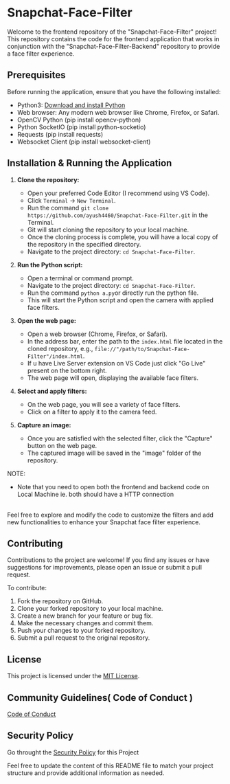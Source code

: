 # Snapchat-Face-Filter

Welcome to the frontend repository of the "Snapchat-Face-Filter" project! This repository contains the code for the frontend application that works in conjunction with the "Snapchat-Face-Filter-Backend" repository to provide a face filter experience.

## Prerequisites

Before running the application, ensure that you have the following installed:

- Python3: [Download and install Python](https://www.python.org/downloads/)
- Web browser: Any modern web browser like Chrome, Firefox, or Safari.
- OpenCV Python (pip install opencv-python)
- Python SocketIO (pip install python-socketio)
- Requests (pip install requests)
- Websocket Client (pip install websocket-client)

## Installation & Running the Application

1. **Clone the repository:**

   - Open your preferred Code Editor (I recommend using VS Code).
   - Click `Terminal` -> `New Terminal`.
   - Run the command `git clone https://github.com/ayush4460/Snapchat-Face-Filter.git` in the Terminal.
   - Git will start cloning the repository to your local machine.
   - Once the cloning process is complete, you will have a local copy of the repository in the specified directory.
   - Navigate to the project directory: `cd Snapchat-Face-Filter`.

2. **Run the Python script:**

   - Open a terminal or command prompt.
   - Navigate to the project directory: `cd Snapchat-Face-Filter`.
   - Run the command `python a.py`or directly run the python file.
   - This will start the Python script and open the camera with applied face filters.

3. **Open the web page:**

   - Open a web browser (Chrome, Firefox, or Safari).
   - In the address bar, enter the path to the `index.html` file located in the cloned repository, e.g., `file://"/path/to/Snapchat-Face-Filter"/index.html`.
   - If u have Live Server extension on VS Code just click "Go Live" present on the bottom right.
   - The web page will open, displaying the available face filters.

4. **Select and apply filters:**

   - On the web page, you will see a variety of face filters.
   - Click on a filter to apply it to the camera feed.

5. **Capture an image:**

   - Once you are satisfied with the selected filter, click the "Capture" button on the web page.
   - The captured image will be saved in the "image" folder of the repository.

NOTE:
- Note that you need to open both the frontend and backend code on Local Machine ie. both should have a HTTP connection
<br>
Feel free to explore and modify the code to customize the filters and add new functionalities to enhance your Snapchat face filter experience.

## Contributing

Contributions to the project are welcome! If you find any issues or have suggestions for improvements, please open an issue or submit a pull request.

To contribute:

1. Fork the repository on GitHub.
2. Clone your forked repository to your local machine.
3. Create a new branch for your feature or bug fix.
4. Make the necessary changes and commit them.
5. Push your changes to your forked repository.
6. Submit a pull request to the original repository.

## License

This project is licensed under the [MIT License](LICENSE).


## Community Guidelines( Code of Conduct )

[Code of Conduct](CODE_OF_CONDUCT)


## Security Policy

Go throught the [Security Policy](SECURITY) for this Project

Feel free to update the content of this README file to match your project structure and provide additional information as needed.
